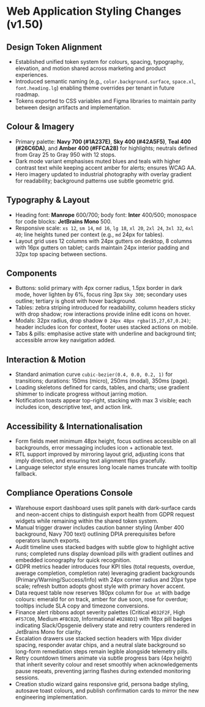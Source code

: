 # Web Application Styling Changes (v1.50)

## Design Token Alignment
- Established unified token system for colours, spacing, typography, elevation, and motion shared across marketing and product experiences.
- Introduced semantic naming (e.g., `color.background.surface`, `space.xl`, `font.heading.lg`) enabling theme overrides per tenant in future roadmap.
- Tokens exported to CSS variables and Figma libraries to maintain parity between design artifacts and implementation.

## Colour & Imagery
- Primary palette: **Navy 700 (#1A237E)**, **Sky 400 (#42A5F5)**, **Teal 400 (#26C6DA)**, and **Amber 400 (#FFCA28)** for highlights; neutrals defined from Gray 25 to Gray 950 with 12 stops.
- Dark mode variant emphasises muted blues and teals with higher contrast text while keeping accent amber for alerts; ensures WCAG AA.
- Hero imagery updated to industrial photography with overlay gradient for readability; background patterns use subtle geometric grid.

## Typography & Layout
- Heading font: **Manrope** 600/700; body font: **Inter** 400/500; monospace for code blocks: **JetBrains Mono** 500.
- Responsive scale: `xs 12`, `sm 14`, `md 16`, `lg 18`, `xl 20`, `2xl 24`, `3xl 32`, `4xl 40`; line heights tuned per context (e.g., `md` 24px for tables).
- Layout grid uses 12 columns with 24px gutters on desktop, 8 columns with 16px gutters on tablet; cards maintain 24px interior padding and 32px top spacing between sections.

## Components
- Buttons: solid primary with 4px corner radius, 1.5px border in dark mode, hover lighten by 6%, focus ring 3px `Sky 300`; secondary uses outline; tertiary is ghost with hover background.
- Tables: zebra striping introduced for readability, column headers sticky with drop shadow; row interactions provide inline edit icons on hover.
- Modals: 32px radius, drop shadow `0 24px 48px rgba(15,27,67,0.24)`; header includes icon for context, footer uses stacked actions on mobile.
- Tabs & pills: emphasise active state with underline and background tint; accessible arrow key navigation added.

## Interaction & Motion
- Standard animation curve `cubic-bezier(0.4, 0.0, 0.2, 1)` for transitions; durations: 150ms (micro), 250ms (modal), 350ms (page).
- Loading skeletons defined for cards, tables, and charts; use gradient shimmer to indicate progress without jarring motion.
- Notification toasts appear top-right, stacking with max 3 visible; each includes icon, descriptive text, and action link.

## Accessibility & Internationalisation
- Form fields meet minimum 48px height, focus outlines accessible on all backgrounds, error messaging includes icon + actionable text.
- RTL support improved by mirroring layout grid, adjusting icons that imply direction, and ensuring text alignment flips gracefully.
- Language selector style ensures long locale names truncate with tooltip fallback.

## Compliance Operations Console
- Warehouse export dashboard uses split panels with dark-surface cards and neon-accent chips to distinguish export health from GDPR request widgets while remaining within the shared token system.
- Manual trigger drawer includes caution banner styling (Amber 400 background, Navy 700 text) outlining DPIA prerequisites before operators launch exports.
- Audit timeline uses stacked badges with subtle glow to highlight active runs; completed runs display download pills with gradient outlines and embedded iconography for quick recognition.
- GDPR metrics header introduces four KPI tiles (total requests, overdue, average completion, completion rate) leveraging gradient backgrounds (Primary/Warning/Success/Info) with 24px corner radius and 20px type scale; refresh button adopts ghost style with primary hover accent.
- Data request table now reserves 180px column for `Due at` with badge colours: emerald for on track, amber for due soon, rose for overdue; tooltips include SLA copy and timezone conversions.
- Finance alert ribbons adopt severity palettes (Critical `#D32F2F`, High `#F57C00`, Medium `#FBC02D`, Informational `#0288D1`) with 18px pill badges indicating Slack/Opsgenie delivery state and retry counters rendered in JetBrains Mono for clarity.
- Escalation drawers use stacked section headers with 16px divider spacing, responder avatar chips, and a neutral slate background so long-form remediation steps remain legible alongside telemetry pills.
- Retry countdown timers animate via subtle progress bars (4px height) that inherit severity colour and reset smoothly when acknowledgements pause repeats, preventing jarring flashes during extended monitoring sessions.
- Creation studio wizard gains responsive grid, persona badge styling, autosave toast colours, and publish confirmation cards to mirror the new engineering implementation.
